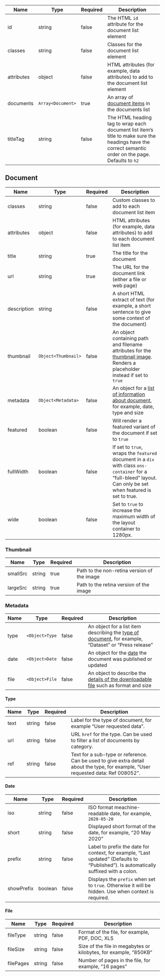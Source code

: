 | Name       | Type              | Required | Description                                                                                                                                          |
| ---------- | ----------------- | -------- | ---------------------------------------------------------------------------------------------------------------------------------------------------- |
| id         | string            | false    | The HTML `id` attribute for the document list element                                                                                                |
| classes    | string            | false    | Classes for the document list element                                                                                                                |
| attributes | object            | false    | HTML attributes (for example, data attributes) to add to the document list element                                                                   |
| documents  | `Array<Document>` | true     | An array of [document items](#document) in the documents list                                                                                        |
| titleTag   | string            | false    | The HTML heading tag to wrap each document list item’s title to make sure the headings have the correct semantic order on the page. Defaults to `h2` |

## Document

| Name        | Type                | Required | Description                                                                                                                                                    |
| ----------- | ------------------- | -------- | -------------------------------------------------------------------------------------------------------------------------------------------------------------- |
| classes     | string              | false    | Custom classes to add to each document list item                                                                                                               |
| attributes  | object              | false    | HTML attributes (for example, data attributes) to add to each document list item                                                                               |
| title       | string              | true     | The title for the document                                                                                                                                     |
| url         | string              | true     | The URL for the document link (either a file or web page)                                                                                                      |
| description | string              | false    | A short HTML extract of text (for example, a short sentence to give some context of the document)                                                              |
| thumbnail   | `Object<Thumbnail>` | false    | An object containing path and filename attributes for the [thumbnail image](#thumbnail). Renders a placeholder instead if set to `true`                        |
| metadata    | `Object<Metadata>`  | false    | An object for a [list of information about document](#metadata), for example, date, type and size                                                              |
| featured    | boolean             | false    | Will render a featured variant of the document if set to `true`                                                                                                |
| fullWidth   | boolean             | false    | If set to `true`, wraps the `featured` document in a `div` with class `ons-container` for a “full-bleed” layout. Can only be set when featured is set to true. |
| wide        | boolean             | false    | Set to `true` to increase the maximum width of the layout container to 1280px.                                                                                 |

### Thumbnail

| Name     | Type   | Required | Description                                 |
| -------- | ------ | -------- | ------------------------------------------- |
| smallSrc | string | true     | Path to the non-retina version of the image |
| largeSrc | string | true     | Path to the retina version of the image     |

### Metadata

| Name | Type           | Required | Description                                                                                                   |
| ---- | -------------- | -------- | ------------------------------------------------------------------------------------------------------------- |
| type | `<Object>Type` | false    | An object for a list item describing the [type of document](#type), for example, “Dataset” or “Press release” |
| date | `<Object>Date` | false    | An object for the [date](#date) the document was published or updated                                         |
| file | `<Object>File` | false    | An object to describe the [details of the downloadable file](#file) such as format and size                   |

#### Type

| Name | Type   | Required | Description                                                                                                                        |
| ---- | ------ | -------- | ---------------------------------------------------------------------------------------------------------------------------------- |
| text | string | false    | Label for the type of document, for example “User requested data”.                                                                 |
| url  | string | false    | URL `href` for the type. Can be used to filter a list of documents by category.                                                    |
| ref  | string | false    | Text for a sub-type or reference. Can be used to give extra detail about the type, for example, “User requested data: Ref 008052”. |

#### Date

| Name       | Type    | Required | Description                                                                                                                          |
| ---------- | ------- | -------- | ------------------------------------------------------------------------------------------------------------------------------------ |
| iso        | string  | false    | ISO format meachine-readable date, for example, `2020-05-20`                                                                         |
| short      | string  | false    | Displayed short format of the date, for example, “20 May 2020”                                                                       |
| prefix     | string  | false    | Label to prefix the date for context, for example, “Last updated” (Defaults to “Published”). Is automatically suffixed with a colon. |
| showPrefix | boolean | false    | Displays the `prefix` when set to `true`. Otherwise it will be hidden. Use when context is required.                                 |

#### File

| Name      | Type   | Required | Description                                                      |
| --------- | ------ | -------- | ---------------------------------------------------------------- |
| fileType  | string | false    | Format of the file, for example, PDF, DOC, XLS                   |
| fileSize  | string | false    | Size of the file in megabytes or kilobytes, for example, “850KB” |
| filePages | string | false    | Number of pages in the file, for example, “16 pages”             |

